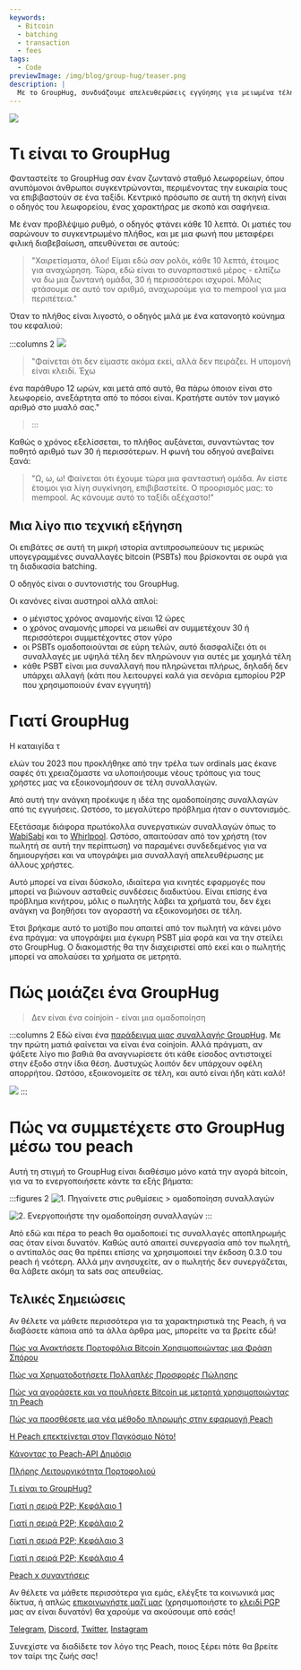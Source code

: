 ```yaml
---
keywords:
  - Bitcoin
  - batching
  - transaction
  - fees
tags:
  - Code
previewImage: /img/blog/group-hug/teaser.png
description: |
  Με το GroupHug, συνδυάζουμε απελευθερώσεις εγγύησης για μειωμένα τέλη συναλλαγών. Επιλέξτε συμμετοχή, περιμένετε λίγο, εξοικονομήστε περισσότερα. Είστε σε έλεγχο, αλλάξτε ανά πάσα στιγμή.
---
```


![](/img/blog/group-hug/header-banner.png)

# Τι είναι το GroupHug

Φανταστείτε το GroupHug σαν έναν ζωντανό σταθμό λεωφορείων, όπου ανυπόμονοι άνθρωποι συγκεντρώνονται, περιμένοντας την ευκαιρία τους να επιβιβαστούν σε ένα ταξίδι. Κεντρικό πρόσωπο σε αυτή τη σκηνή είναι ο οδηγός του λεωφορείου, ένας χαρακτήρας με σκοπό και σαφήνεια.

Με έναν προβλέψιμο ρυθμό, ο οδηγός φτάνει κάθε 10 λεπτά. Οι ματιές του σαρώνουν το συγκεντρωμένο πλήθος, και με μια φωνή που μεταφέρει φιλική διαβεβαίωση, απευθύνεται σε αυτούς:

> "Χαιρετίσματα, όλοι! Είμαι εδώ σαν ρολόι, κάθε 10 λεπτά, έτοιμος για αναχώρηση. Τώρα, εδώ είναι το συναρπαστικό μέρος - ελπίζω να δω μια ζωντανή ομάδα, 30 ή περισσότεροι ισχυροί. Μόλις φτάσουμε σε αυτό τον αριθμό, αναχωρούμε για το mempool για μια περιπέτεια."

Όταν το πλήθος είναι λιγοστό, ο οδηγός μιλά με ένα κατανοητό κούνημα του κεφαλιού:

:::columns 2
![](/img/blog/group-hug/like-clockwork.png)

> "Φαίνεται ότι δεν είμαστε ακόμα εκεί, αλλά δεν πειράζει. Η υπομονή είναι κλειδί. Έχω

 ένα παράθυρο 12 ωρών, και μετά από αυτό, θα πάρω όποιον είναι στο λεωφορείο, ανεξάρτητα από το πόσοι είναι. Κρατήστε αυτόν τον μαγικό αριθμό στο μυαλό σας."
> :::

Καθώς ο χρόνος εξελίσσεται, το πλήθος αυξάνεται, συναντώντας τον ποθητό αριθμό των 30 ή περισσότερων. Η φωνή του οδηγού ανεβαίνει ξανά:

> "Ω, ω, ω! Φαίνεται ότι έχουμε τώρα μια φανταστική ομάδα. Αν είστε έτοιμοι για λίγη συγκίνηση, επιβιβαστείτε. Ο προορισμός μας: το mempool. Ας κάνουμε αυτό το ταξίδι αξέχαστο!"

## Μια λίγο πιο τεχνική εξήγηση

Οι επιβάτες σε αυτή τη μικρή ιστορία αντιπροσωπεύουν τις μερικώς υπογεγραμμένες συναλλαγές bitcoin (PSBTs) που βρίσκονται σε ουρά για τη διαδικασία batching.

Ο οδηγός είναι ο συντονιστής του GroupHug.

Οι κανόνες είναι αυστηροί αλλά απλοί:

- ο μέγιστος χρόνος αναμονής είναι 12 ώρες
- ο χρόνος αναμονής μπορεί να μειωθεί αν συμμετέχουν 30 ή περισσότεροι συμμετέχοντες στον γύρο
- οι PSBTs ομαδοποιούνται σε εύρη τελών, αυτό διασφαλίζει ότι οι συναλλαγές με υψηλά τέλη δεν πληρώνουν για αυτές με χαμηλά τέλη
- κάθε PSBT είναι μια συναλλαγή που πληρώνεται πλήρως, δηλαδή δεν υπάρχει αλλαγή (κάτι που λειτουργεί καλά για σενάρια εμπορίου P2P που χρησιμοποιούν έναν εγγυητή)

# Γιατί GroupHug

Η καταιγίδα τ

ελών του 2023 που προκλήθηκε από την τρέλα των ordinals μας έκανε σαφές ότι χρειαζόμαστε να υλοποιήσουμε νέους τρόπους για τους χρήστες μας να εξοικονομήσουν σε τέλη συναλλαγών.

Από αυτή την ανάγκη προέκυψε η ιδέα της ομαδοποίησης συναλλαγών από τις εγγυήσεις. Ωστόσο, το μεγαλύτερο πρόβλημα ήταν ο συντονισμός.

Εξετάσαμε διάφορα πρωτόκολλα συνεργατικών συναλλαγών όπως το [WabiSabi](https://github.com/zkSNACKs/WabiSabi/blob/master/explainer.md?ref=blog.wasabiwallet.io) και το [Whirlpool](https://www.samouraiwallet.com/whirlpool). Ωστόσο, απαιτούσαν από τον χρήστη (τον πωλητή σε αυτή την περίπτωση) να παραμένει συνδεδεμένος για να δημιουργήσει και να υπογράψει μια συναλλαγή απελευθέρωσης με άλλους χρήστες.

Αυτό μπορεί να είναι δύσκολο, ιδιαίτερα για κινητές εφαρμογές που μπορεί να βιώνουν ασταθείς συνδέσεις διαδικτύου. Είναι επίσης ένα πρόβλημα κινήτρου, μόλις ο πωλητής λάβει τα χρήματά του, δεν έχει ανάγκη να βοηθήσει τον αγοραστή να εξοικονομήσει σε τέλη.

Έτσι βρήκαμε αυτό το μοτίβο που απαιτεί από τον πωλητή να κάνει μόνο ένα πράγμα: να υπογράψει μια έγκυρη PSBT μία φορά και να την στείλει στο GroupHug. Ο διακομιστής θα την διαχειριστεί από εκεί και ο πωλητής μπορεί να απολαύσει τα χρήματα σε μετρητά.

# Πώς μοιάζει ένα GroupHug

> Δεν είναι ένα coinjoin - είναι μια ομαδοποίηση



:::columns 2
Εδώ είναι ένα [παράδειγμα μιας συναλλαγής GroupHug](https://mempool.space/testnet/tx/ebe6d49e0bb65bb040306c03094bb68dfddf7986c142c37a5510fa218e15576c). Με την πρώτη ματιά φαίνεται να είναι ένα coinjoin. Αλλά πράγματι, αν ψάξετε λίγο πιο βαθιά θα αναγνωρίσετε ότι κάθε είσοδος αντιστοιχεί στην έξοδο στην ίδια θέση. Δυστυχώς λοιπόν δεν υπάρχουν οφέλη απορρήτου.
Ωστόσο, εξοικονομείτε σε τέλη, και αυτό είναι ήδη κάτι καλό!

![](/img/blog/group-hug/group-hug-transaction.png)
:::

# Πώς να συμμετέχετε στο GroupHug μέσω του peach

Αυτή τη στιγμή το GroupHug είναι διαθέσιμο μόνο κατά την αγορά bitcoin, για να το ενεργοποιήσετε κάντε τα εξής βήματα:

:::figures 2
![1. Πηγαίνετε στις `ρυθμίσεις > ομαδοποίηση συναλλαγών`](/img/blog/group-hug/settings.png)

![2. Ενεργοποιήστε την `ομαδοποίηση συναλλαγών`](/img/blog/group-hug/transaction-batching-settings.png)
:::

Από εδώ και πέρα το peach θα ομαδοποιεί τις συναλλαγές αποπληρωμής σας όταν είναι δυνατόν. Καθώς αυτό απαιτεί συνεργασία από τον πωλητή, ο αντίπαλός σας θα πρέπει επίσης να χρησιμοποιεί την έκδοση 0.3.0 του peach ή νεότερη.
Αλλά μην ανησυχείτε, αν ο πωλητής δεν συνεργάζεται, θα λάβετε ακόμη τα sats σας απευθείας.

## Τελικές Σημειώσεις

Αν θέλετε να μάθετε περισσότερα για τα χαρακτηριστικά της Peach, ή να διαβάσετε κάποια από τα άλλα άρθρα μας, μπορείτε να τα βρείτε εδώ!

[Πώς να Ανακτήσετε Πορτοφόλια Bitcoin Χρησιμοποιώντας μια Φράση Σπόρου](https://peachbitcoin.com/el/blog/how-to-restore-peach-wallet/)

[Πώς να Χρηματοδοτήσετε Πολλαπλές Προσφορές Πώλησης](https://peachbitcoin.com/el/blog/funding-multiple-sell-offers/)

[Πώς να αγοράσετε και να πουλήσετε Bitcoin με μετρητά χρησιμοποιώντας τη Peach](https://peachbitcoin.com/el/blog/how-to-buy-and-sell-bitcoin-with-cash-using-peach/)

[Πώς να προσθέσετε μια νέα μέθοδο πληρωμής στην εφαρμογή Peach](https://peachbitcoin.com/el/blog/how-to-add-a-payment-method/)

[Η Peach επεκτείνεται στον Παγκόσμιο Νότο!](https://peachbitcoin.com/el/blog/peach-expands-to-the-global-south/)

[Κάνοντας το Peach-API Δημόσιο](https://peachbitcoin.com/el/blog/making-our-peach-api-public/)

[Πλήρης Λειτουργικότητα Πορτοφολιού](https://peachbitcoin.com/el/blog/full-wallet-functionality/)

[Τι είναι το GroupHug?](https://peachbitcoin.com/el/blog/group-hug/)

[Γιατί η σειρά P2P; Κεφάλαιο 1](https://peachbitcoin.com/el/blog/why-p2p-chapter-1/)

[Γιατί η σειρά P2P; Κεφάλαιο 2](https://peachbitcoin.com/el/blog/why-p2p-chapter-2/)

[Γιατί η σειρά P2P; Κεφάλαιο 3](https://peachbitcoin.com/el/blog/why-p2p-chapter-3-circular-economies/)

[Γιατί η σειρά P2P; Κεφάλαιο 4](https://peachbitcoin.com/el/blog/why-p2p-chapter-4-chains-of-trust/)

[Peach x συναντήσεις](https://peachbitcoin.com/el/blog/peach-for-meetups/)

Αν θέλετε να μάθετε περισσότερα για εμάς, ελέγξτε τα κοινωνικά μας δίκτυα, ή απλώς [επικοινωνήστε μαζί μας](mailto:hello@peachbitcoin.com) (χρησιμοποιήστε το [κλειδί PGP](https://keys.openpgp.org/vks/v1/by-fingerprint/48339A19645E2E53488E0E5479E1B270FACD1BD2) μας αν είναι δυνατόν) θα χαρούμε να ακούσουμε από εσάς!

[Telegram](https://t.me/+GkOW1J-ixBBkZWRk), [Discord](https://discord.gg/ypeHz3SW54), [Twitter](https://twitter.com/peachbitcoin), [Instagram](https://instagram.com/peachbitcoin)

Συνεχίστε να διαδίδετε τον λόγο της Peach, ποιος ξέρει πότε θα βρείτε τον ταίρι της ζωής σας!

